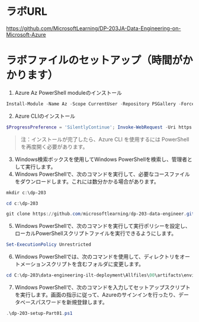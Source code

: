 # ラボURL   
https://github.com/MicrosoftLearning/DP-203JA-Data-Engineering-on-Microsoft-Azure

# ラボファイルのセットアップ（時間がかかります）
1. Azure Az PowerShell moduleのインストール
```powershell
Install-Module -Name Az -Scope CurrentUser -Repository PSGallery -Force
```
2. Azure CLIのインストール
```powershell
$ProgressPreference = 'SilentlyContinue'; Invoke-WebRequest -Uri https://aka.ms/installazurecliwindows -OutFile .\AzureCLI.msi; Start-Process msiexec.exe -Wait -ArgumentList '/I AzureCLI.msi /quiet'; rm .\AzureCLI.msi
```
> 注：インストールが完了したら、Azure CLI を使用するには PowerShell を再度開く必要があります。
3. Windows検索ボックスを使用してWindows PowerShellを検索し、管理者として実行します。
4. Windows PowerShellで、次のコマンドを実行して、必要なコースファイルをダウンロードします。これには数分かかる場合があります。
```powershell
mkdir c:\dp-203

cd c:\dp-203

git clone https://github.com/microsoftlearning/dp-203-data-engineer.git data-engineering-ilt-deployment
```
5. Windows PowerShellで、次のコマンドを実行して実行ポリシーを設定し、ローカルPowerShellスクリプトファイルを実行できるようにします。
```powershell
Set-ExecutionPolicy Unrestricted
```
6. Windows PowerShellでは、次のコマンドを使用して、ディレクトリをオートメーションスクリプトを含むフォルダに変更します。
```powershell
cd C:\dp-203\data-engineering-ilt-deployment\Allfiles\00\artifacts\environment-setup\automation\
```
7. Windows PowerShellで、次のコマンドを入力してセットアップスクリプトを実行します。画面の指示に従って、Azureのサインインを行ったり、データベースパスワードを新規登録します。
```powershell
.\dp-203-setup-Part01.ps1
```
